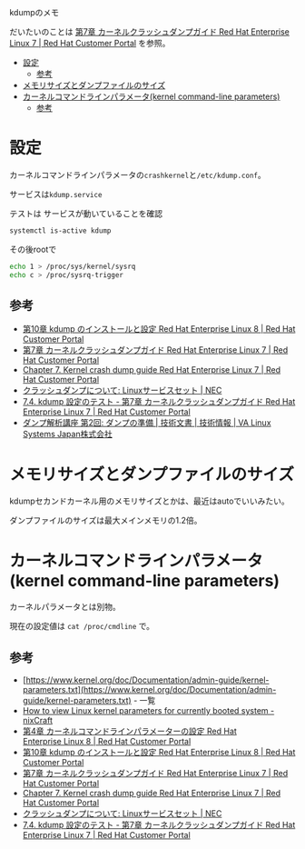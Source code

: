 kdumpのメモ

だいたいのことは
[第7章 カーネルクラッシュダンプガイド Red Hat Enterprise Linux 7 | Red Hat Customer Portal](https://access.redhat.com/documentation/ja-jp/red_hat_enterprise_linux/7/html/kernel_administration_guide/kernel_crash_dump_guide)
を参照。

- [設定](#設定)
  - [参考](#参考)
- [メモリサイズとダンプファイルのサイズ](#メモリサイズとダンプファイルのサイズ)
- [カーネルコマンドラインパラメータ(kernel command-line parameters)](#カーネルコマンドラインパラメータkernel-command-line-parameters)
  - [参考](#参考-1)


# 設定

カーネルコマンドラインパラメータの`crashkernel`と`/etc/kdump.conf`。

サービスは`kdump.service`

テストは
サービスが動いていることを確認
```sh
systemctl is-active kdump
```
その後rootで
```sh
echo 1 > /proc/sys/kernel/sysrq
echo c > /proc/sysrq-trigger
```

## 参考

- [第10章 kdump のインストールと設定 Red Hat Enterprise Linux 8 | Red Hat Customer Portal](https://access.redhat.com/documentation/ja-jp/red_hat_enterprise_linux/8/html/managing_monitoring_and_updating_the_kernel/installing-and-configuring-kdump_managing-monitoring-and-updating-the-kernel)
- [第7章 カーネルクラッシュダンプガイド Red Hat Enterprise Linux 7 | Red Hat Customer Portal](https://access.redhat.com/documentation/ja-jp/red_hat_enterprise_linux/7/html/kernel_administration_guide/kernel_crash_dump_guide)
- [Chapter 7. Kernel crash dump guide Red Hat Enterprise Linux 7 | Red Hat Customer Portal](https://access.redhat.com/documentation/en-us/red_hat_enterprise_linux/7/html/kernel_administration_guide/kernel_crash_dump_guide)
- [クラッシュダンプについて: Linuxサービスセット | NEC](https://jpn.nec.com/linux/linux-os/ss/d_dump.html)
- [7.4. kdump 設定のテスト - 第7章 カーネルクラッシュダンプガイド Red Hat Enterprise Linux 7 | Red Hat Customer Portal](https://access.redhat.com/documentation/ja-jp/red_hat_enterprise_linux/7/html/kernel_administration_guide/kernel_crash_dump_guide#sect-kdump-test)
- [ダンプ解析講座 第2回: ダンプの準備 | 技術文書 | 技術情報 | VA Linux Systems Japan株式会社](https://www.valinux.co.jp/technologylibrary/document/linuxkernel/dump0002)


# メモリサイズとダンプファイルのサイズ

kdumpセカンドカーネル用のメモリサイズとかは、最近はautoでいいみたい。

ダンプファイルのサイズは最大メインメモリの1.2倍。



# カーネルコマンドラインパラメータ(kernel command-line parameters)

カーネルパラメータとは別物。


現在の設定値は
`cat /proc/cmdline`
で。

## 参考

- [https://www.kernel.org/doc/Documentation/admin-guide/kernel-parameters.txt](https://www.kernel.org/doc/Documentation/admin-guide/kernel-parameters.txt) - 一覧
- [How to view Linux kernel parameters for currently booted system - nixCraft](https://www.cyberciti.biz/faq/display-view-linux-kernel-parameters-for-booted/)
- [第4章 カーネルコマンドラインパラメーターの設定 Red Hat Enterprise Linux 8 | Red Hat Customer Portal](https://access.redhat.com/documentation/ja-jp/red_hat_enterprise_linux/8/html/managing_monitoring_and_updating_the_kernel/configuring-kernel-command-line-parameters_managing-monitoring-and-updating-the-kernel)
- [第10章 kdump のインストールと設定 Red Hat Enterprise Linux 8 | Red Hat Customer Portal](https://access.redhat.com/documentation/ja-jp/red_hat_enterprise_linux/8/html/managing_monitoring_and_updating_the_kernel/installing-and-configuring-kdump_managing-monitoring-and-updating-the-kernel)
- [第7章 カーネルクラッシュダンプガイド Red Hat Enterprise Linux 7 | Red Hat Customer Portal](https://access.redhat.com/documentation/ja-jp/red_hat_enterprise_linux/7/html/kernel_administration_guide/kernel_crash_dump_guide)
- [Chapter 7. Kernel crash dump guide Red Hat Enterprise Linux 7 | Red Hat Customer Portal](https://access.redhat.com/documentation/en-us/red_hat_enterprise_linux/7/html/kernel_administration_guide/kernel_crash_dump_guide)
- [クラッシュダンプについて: Linuxサービスセット | NEC](https://jpn.nec.com/linux/linux-os/ss/d_dump.html)
- [7.4. kdump 設定のテスト - 第7章 カーネルクラッシュダンプガイド Red Hat Enterprise Linux 7 | Red Hat Customer Portal](https://access.redhat.com/documentation/ja-jp/red_hat_enterprise_linux/7/html/kernel_administration_guide/kernel_crash_dump_guide#sect-kdump-test)